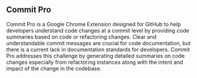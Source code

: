 ## Commit Pro
Commit Pro is a Google Chrome Extension designed for GitHub to help developers understand code changes at a commit level by providing code summaries based on code or refactoring changes.  Clear and understandable commit messages are crucial for code documentation, but there is a current lack in documentation standards for developers. Commit Pro addresses this challenge by generating detailed summaries on code changes especially from refactoring instances along with the intent and impact of the change in the codebase.
